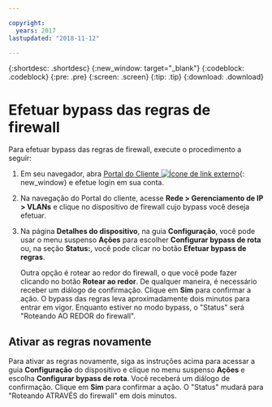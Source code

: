 ```yaml
---

copyright:
  years: 2017
lastupdated: "2018-11-12"

---
```


{:shortdesc: .shortdesc}
{:new_window: target="_blank"}
{:codeblock: .codeblock}
{:pre: .pre}
{:screen: .screen}
{:tip: .tip}
{:download: .download}

# Efetuar bypass das regras de firewall

Para efetuar bypass das regras de firewall, execute o procedimento a seguir:

1. Em seu navegador, abra [Portal do Cliente ![Ícone de link externo](../../icons/launch-glyph.svg "Ícone de link externo")](https://control.softlayer.com/){: new_window} e efetue login em sua conta.
2. Na navegação do Portal do cliente, acesse **Rede > Gerenciamento de IP > VLANs** e clique no dispositivo de firewall cujo bypass você deseja efetuar.
3. Na página **Detalhes do dispositivo**, na guia **Configuração**, você pode usar o menu suspenso **Ações** para escolher **Configurar bypass de rota** ou, na seção **Status:**, você pode clicar no botão **Efetuar bypass de regras**. 

	Outra opção é rotear ao redor do firewall, o que você pode fazer clicando no botão **Rotear ao redor**. De qualquer maneira, é necessário receber um diálogo de confirmação. Clique em **Sim** para confirmar a ação. O bypass das regras leva aproximadamente dois minutos para entrar em vigor. Enquanto estiver no modo bypass, o "Status" será "Roteando AO REDOR do firewall".

## Ativar as regras novamente

Para ativar as regras novamente, siga as instruções acima para acessar a guia **Configuração** do dispositivo e clique no menu suspenso **Ações** e escolha **Configurar bypass de rota**. Você receberá um diálogo de confirmação. Clique em **Sim** para confirmar a ação. O "Status" mudará para "Roteando ATRAVÉS do firewall" em dois minutos.
